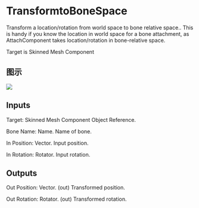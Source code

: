 # TransformtoBoneSpace

Transform a location/rotation from world space to bone relative space.. This is handy if you know the location in world space for a bone attachment, as AttachComponent takes location/rotation in bone-relative space.

Target is Skinned Mesh Component

## 图示

![]($-20221218-18272063.png)

## Inputs

Target: Skinned Mesh Component Object Reference.

Bone Name: Name. Name of bone.

In Position: Vector. Input position.

In Rotation: Rotator. Input rotation.  

## Outputs

Out Position: Vector. (out) Transformed position.

Out Rotation: Rotator. (out) Transformed rotation.

